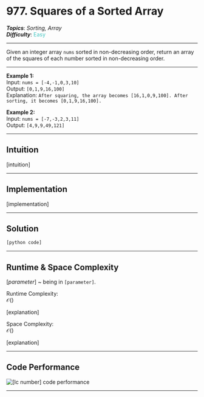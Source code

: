 # 977. Squares of a Sorted Array
***Topics***: *Sorting, Array*  
***Difficulty***: <span style="color: #46c6c2;">Easy</span>
<!-- green: #46c6c2, yellow: #fac31d, red: #f8615c-->
---
Given an integer array `nums` sorted in non-decreasing order, return an array of the squares of each number sorted in non-decreasing order.

---
**Example 1:**  
Input: `nums = [-4,-1,0,3,10]`  
Output: `[0,1,9,16,100]`  
Explanation: `After squaring, the array becomes [16,1,0,9,100]. After sorting, it becomes [0,1,9,16,100].`  

**Example 2:**  
Input: `nums = [-7,-3,2,3,11]`  
Output: `[4,9,9,49,121]`  

---
## Intuition
[intuition]

---
## Implementation
[implementation]

---
## Solution
```python
[python code]
```
---
## Runtime & Space Complexity
$[parameter]$ ~ being in `[parameter]`.  

Runtime Complexity:  
$\mathcal{O}()$

[explanation]

Space Complexity:  
$\mathcal{O}()$

[explanation]

---
## Code Performance
![[lc number] code performance](path/to/file)

---